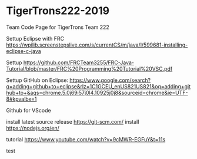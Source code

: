 # TigerTrons222-2019

Team Code Page for TigerTrons Team 222


Settup Eclipse with FRC
https://wpilib.screenstepslive.com/s/currentCS/m/java/l/599681-installing-eclipse-c-java

Settup 
https://github.com/FRCTeam3255/FRC-Java-Tutorial/blob/master/FRC%20Programming%20Tutorial%20VSC.pdf

Settup GitHub on Eclipse:
https://www.google.com/search?q=adding+github+to+eclipse&rlz=1C1GCEU_enUS821US821&oq=adding+github+to+&aqs=chrome.5.0j69i57j0l4.10925j0j8&sourceid=chrome&ie=UTF-8#kpvalbx=1



Github for VScode

install latest source release
https://git-scm.com/
install
https://nodejs.org/en/

tutorial
https://www.youtube.com/watch?v=9cMWR-EGFuY&t=11s


test